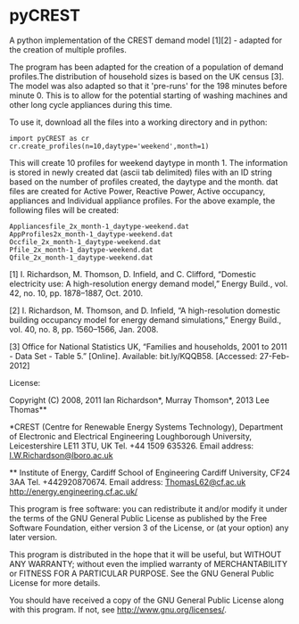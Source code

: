 # pyCREST
A python implementation of the CREST demand model [1][2] - adapted for the creation of multiple profiles.

The program has been adapted for the creation of a population of demand profiles.The distribution of household sizes is based on the UK census [3]. The model was also adapted so that it 'pre-runs' for the 198 minutes before minute 0. This is to allow for the potential starting of washing machines and other long cycle appliances during this time.

To use it, download all the files into a working directory and in python:

    import pyCREST as cr
    cr.create_profiles(n=10,daytype='weekend',month=1) 

This will create 10 profiles for weekend daytype in month 1. The information is stored in newly created dat (ascii tab delimited) files with an ID string based on the number of profiles created, the daytype and the month. dat files are created for Active Power, Reactive Power, Active occupancy, appliances and Individual appliance profiles. For the above example, the following files will be created:

    Appliancesfile_2x_month-1_daytype-weekend.dat
    AppProfiles2x_month-1_daytype-weekend.dat
    Occfile_2x_month-1_daytype-weekend.dat
    Pfile_2x_month-1_daytype-weekend.dat
    Qfile_2x_month-1_daytype-weekend.dat


[1] I. Richardson, M. Thomson, D. Infield, and C. Clifford, “Domestic electricity use: A high-resolution energy demand model,” Energy Build., vol. 42, no. 10, pp. 1878–1887, Oct. 2010.

[2] I. Richardson, M. Thomson, and D. Infield, “A high-resolution domestic building occupancy model for energy demand simulations,” Energy Build., vol. 40, no. 8, pp. 1560–1566, Jan. 2008.

[3] Office for National Statistics UK, “Families and households, 2001 to 2011 - Data Set - Table 5.” [Online]. Available: bit.ly/KQQB58. [Accessed: 27-Feb-2012]

License:

   Copyright (C) 2008, 2011 Ian Richardson*, Murray Thomson*, 2013 Lee Thomas**

   *CREST (Centre for Renewable Energy Systems Technology),
   Department of Electronic and Electrical Engineering
   Loughborough University, Leicestershire LE11 3TU, UK
   Tel. +44 1509 635326. Email address: I.W.Richardson@lboro.ac.uk

   ** Institute of Energy, 
   Cardiff School of Engineering
   Cardiff University, CF24 3AA
   Tel. +442920870674. Email address: ThomasL62@cf.ac.uk
   http://energy.engineering.cf.ac.uk/

   This program is free software: you can redistribute it and/or modify
   it under the terms of the GNU General Public License as published by
   the Free Software Foundation, either version 3 of the License, or
   (at your option) any later version.

   This program is distributed in the hope that it will be useful,
   but WITHOUT ANY WARRANTY; without even the implied warranty of
   MERCHANTABILITY or FITNESS FOR A PARTICULAR PURPOSE.  See the
   GNU General Public License for more details.

   You should have received a copy of the GNU General Public License
   along with this program.  If not, see <http://www.gnu.org/licenses/>.
